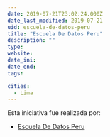 ```yaml
---
date: 2019-07-21T23:02:24.000Z
date_last_modified: 2019-07-21
uid: escuela-de-datos-peru
title: "Escuela De Datos Peru"
description: ""
type: 
website: 
date_ini: 
date_end: 
tags:

cities: 
  - Lima
---
```


Esta iniciativa fue realizada por:

- [Escuela De Datos Peru](/i/escuela-de-datos-peru.html)
